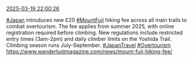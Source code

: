 [2025-03-19 22:00:26](https://mstdn.social/@hill_wanderer/114191343732006270)

<a href="https://mstdn.social/tags/Japan" class="mention hashtag" rel="tag">#Japan</a> introduces new £20 <a href="https://mstdn.social/tags/MountFuji" class="mention hashtag" rel="tag">#MountFuji</a> hiking fee across all main trails to combat overtourism. The fee applies from summer 2025, with online registration required before climbing. New regulations include restricted entry times (3am-2pm) and daily climber limits on the Yoshida Trail. Climbing season runs July-September. <a href="https://mstdn.social/tags/JapanTravel" class="mention hashtag" rel="tag">#JapanTravel</a> <a href="https://mstdn.social/tags/Overtourism" class="mention hashtag" rel="tag">#Overtourism</a> <a href="https://www.wanderlustmagazine.com/news/mount-fuji-hiking-fee/" target="_blank" rel="nofollow noopener noreferrer" translate="no">https://www.wanderlustmagazine.com/news/mount-fuji-hiking-fee/</a>